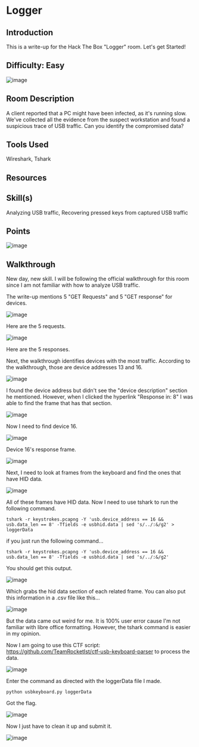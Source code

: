 # Logger
## Introduction
This is a write-up for the Hack The Box "Logger" room. Let's get Started!

## Difficulty: Easy
![image](https://github.com/zrmartin71/HTB_Write_Ups/assets/54414820/7457043a-f953-43ee-996d-2311f0a112d3)

## Room Description
A client reported that a PC might have been infected, as it's running slow. We've collected all the evidence from the suspect workstation and found a suspicious trace of USB traffic. Can you identify the compromised data?

## Tools Used
Wireshark, Tshark

## Resources


## Skill(s)
Analyzing USB traffic, Recovering pressed keys from captured USB traffic



## Points
![image](https://github.com/zrmartin71/HTB_Write_Ups/assets/54414820/a604e486-b35e-4871-b908-3e2b8ad406ce)

## Walkthrough
New day, new skill. I will be following the official walkthrough for this room since I am not familiar with how to analyze USB traffic.

The write-up mentions 5 "GET Requests" and 5 "GET response" for devices.

![image](https://github.com/zrmartin71/HTB_Write_Ups/assets/54414820/1ab14b5b-b0a1-4065-874a-5b7e75a7a42a)

Here are the 5 requests.

![image](https://github.com/zrmartin71/HTB_Write_Ups/assets/54414820/3cc6d6ba-9889-47e5-a4a3-832776e90690)

Here are the 5 responses.

Next, the walkthrough identifies devices with the most traffic. According to the walkthrough, those are device addresses 13 and 16.

![image](https://github.com/zrmartin71/HTB_Write_Ups/assets/54414820/a5a4d413-d7e7-4857-aaa7-585769adc58c)

I found the device address but didn't see the "device description" section he mentioned. However, when I clicked the hyperlink "Response in: 8" I was able to find the frame that has that section.

![image](https://github.com/zrmartin71/HTB_Write_Ups/assets/54414820/ba919e9e-4aa2-467d-b109-fe5310682ecc)

Now I need to find device 16.

![image](https://github.com/zrmartin71/HTB_Write_Ups/assets/54414820/4d512420-5c91-44fc-bc33-b2eae12f4990)

Device 16's response frame.

![image](https://github.com/zrmartin71/HTB_Write_Ups/assets/54414820/a12ff18a-af7d-4d08-90e1-8cdae4ba56a2)

Next, I need to look at frames from the keyboard and find the ones that have HID data.

![image](https://github.com/zrmartin71/HTB_Write_Ups/assets/54414820/4f12ac54-90eb-4597-944a-7a425942e2ef)

All of these frames have HID data. Now I need to use tshark to run the following command.

```
tshark -r keystrokes.pcapng -Y 'usb.device_address == 16 && usb.data_len == 8' -Tfields -e usbhid.data | sed 's/../:&/g2' > loggerData
```

if you just run the following command...

```
tshark -r keystrokes.pcapng -Y 'usb.device_address == 16 && usb.data_len == 8' -Tfields -e usbhid.data | sed 's/../:&/g2' 
```

You should get this output.

![image](https://github.com/zrmartin71/HTB_Write_Ups/assets/54414820/6f644f12-9906-4c71-a72b-76c527b79b6d)

Which grabs the hid data section of each related frame. You can also put this information in a .csv file like this...

![image](https://github.com/zrmartin71/HTB_Write_Ups/assets/54414820/99a0c1af-be1f-4084-978d-8307f2fabb56)

But the data came out weird for me. It is 100% user error cause I'm not familiar with libre office formatting. However, the tshark command is easier in my opinion.

Now I am going to use this CTF script: https://github.com/TeamRocketIst/ctf-usb-keyboard-parser to process the data.

![image](https://github.com/zrmartin71/HTB_Write_Ups/assets/54414820/619b9973-295e-4c1f-8944-690974eaed35)

Enter the command as directed with the loggerData file I made.

``` 
python usbkeyboard.py loggerData 
```

Got the flag.

![image](https://github.com/zrmartin71/HTB_Write_Ups/assets/54414820/ae424cce-18b4-48af-92bb-e9a834c69b43)

Now I just have to clean it up and submit it.

![image](https://github.com/zrmartin71/HTB_Write_Ups/assets/54414820/0656f56a-5bc1-40a6-b239-27a46e322e8f)
